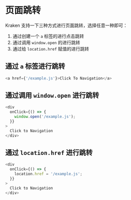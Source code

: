 # 页面跳转

Kraken 支持一下三种方式进行页面跳转，选择任意一种即可：

1. 通过创建一个 `a` 标签的进行点击跳转
2. 通过调用 `window.open` 的进行跳转
3. 通过给 `location.href` 赋值的进行跳转

## 通过 `a` 标签进行跳转

```javascript
<a href={'/example.js'}>Click To Navigation</a>
```

## 通过调用 `window.open` 进行跳转

```javascript
<div
  onClick={() => {
    window.open('/example.js');
  }}
>
  Click to Navigation
</div>
```

## 通过 `location.href` 进行跳转

```javascript
<div
  onClick={() => {
    location.href = '/example.js';
  }}
>
  Click to Navigation
</div>
```
